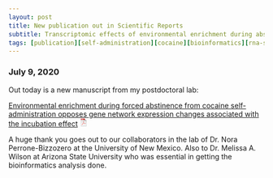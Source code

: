 ```yaml
---
layout: post
title: New publication out in Scientific Reports
subtitle: Transcriptomic effects of environmental enrichment during abstinence from cocaine
tags: [publication][self-administration][cocaine][bioinformatics][rna-seq]
---
```


### July 9, 2020

Out today is a new manuscript from my postdoctoral lab:

[Environmental enrichment during forced abstinence from cocaine self-administration opposes gene network expression changes associated with the incubation effect](https://rdcu.be/b5vzX)
[![pdf](assets/img/icons16/pdf-icon.png)](../docs/srep-powell-2020.pdf)

A huge thank you goes out to our collaborators in the lab of Dr. Nora Perrone-Bizzozero at the University of New Mexico.
Also to Dr. Melissa A. Wilson at Arizona State University who was essential in getting the bioinformatics analysis done.
